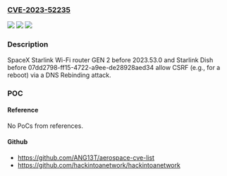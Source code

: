 ### [CVE-2023-52235](https://cve.mitre.org/cgi-bin/cvename.cgi?name=CVE-2023-52235)
![](https://img.shields.io/static/v1?label=Product&message=n%2Fa&color=blue)
![](https://img.shields.io/static/v1?label=Version&message=n%2Fa&color=blue)
![](https://img.shields.io/static/v1?label=Vulnerability&message=n%2Fa&color=brighgreen)

### Description

SpaceX Starlink Wi-Fi router GEN 2 before 2023.53.0 and Starlink Dish before 07dd2798-ff15-4722-a9ee-de28928aed34 allow CSRF (e.g., for a reboot) via a DNS Rebinding attack.

### POC

#### Reference
No PoCs from references.

#### Github
- https://github.com/ANG13T/aerospace-cve-list
- https://github.com/hackintoanetwork/hackintoanetwork

